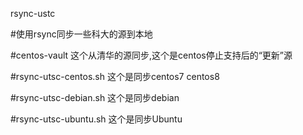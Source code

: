 rsync-ustc

#使用rsync同步一些科大的源到本地

#centos-vault 这个从清华的源同步,这个是centos停止支持后的“更新”源

#rsync-utsc-centos.sh 这个是同步centos7 centos8 

#rsync-utsc-debian.sh 这个是同步debian

#rsync-utsc-ubuntu.sh 这个是同步Ubuntu


